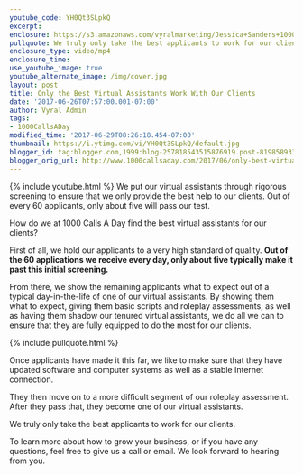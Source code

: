 ```yaml
---
youtube_code: YH0Qt3SLpkQ
excerpt:
enclosure: https://s3.amazonaws.com/vyralmarketing/Jessica+Sanders+1000CallsADay/1000+Calls+A+Day+How+we+choose+the+best+for+you.mp4
pullquote: We truly only take the best applicants to work for our clients.
enclosure_type: video/mp4
enclosure_time:
use_youtube_image: true
youtube_alternate_image: /img/cover.jpg
layout: post
title: Only the Best Virtual Assistants Work With Our Clients
date: '2017-06-26T07:57:00.001-07:00'
author: Vyral Admin
tags:
- 1000CallsADay
modified_time: '2017-06-29T08:26:18.454-07:00'
thumbnail: https://i.ytimg.com/vi/YH0Qt3SLpkQ/default.jpg
blogger_id: tag:blogger.com,1999:blog-257818543515876919.post-8198589336042539839
blogger_orig_url: http://www.1000callsaday.com/2017/06/only-best-virtual-assistants-work-with.html
---
```

{% include youtube.html %}
We put our virtual assistants through rigorous screening to ensure that we only provide the best help to our clients. Out of every 60 applicants, only about five will pass our test.

How do we at 1000 Calls A Day find the best virtual assistants for our clients?

First of all, we hold our applicants to a very high standard of quality. **Out of the 60 applications we receive every day, only about five typically make it past this initial screening.**

From there, we show the remaining applicants what to expect out of a typical day-in-the-life of one of our virtual assistants. By showing them what to expect, giving them basic scripts and roleplay assessments, as well as having them shadow our tenured virtual assistants, we do all we can to ensure that they are fully equipped to do the most for our clients.

{% include pullquote.html %}

Once applicants have made it this far, we like to make sure that they have updated software and computer systems as well as a stable Internet connection.

They then move on to a more difficult segment of our roleplay assessment. After they pass that, they become one of our virtual assistants.

We truly only take the best applicants to work for our clients.

To learn more about how to grow your business, or if you have any questions, feel free to give us a call or email. We look forward to hearing from you.
